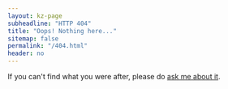 ```yaml
---
layout: kz-page
subheadline: "HTTP 404"
title: "Oops! Nothing here..."
sitemap: false
permalink: "/404.html"
header: no
---
```


If you can't find what you were after, please do <a href="mailto:dawson.mwangi@gmail.com" target="_blank">ask me about it</a>.
